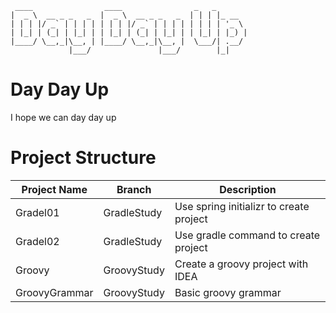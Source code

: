 
```
 ____                ____                _   _       
|  _ \  __ _ _   _  |  _ \  __ _ _   _  | | | |_ __  
| | | |/ _` | | | | | | | |/ _` | | | | | | | | '_ \ 
| |_| | (_| | |_| | | |_| | (_| | |_| | | |_| | |_) |
|____/ \__,_|\__, | |____/ \__,_|\__, |  \___/| .__/ 
             |___/               |___/        |_|   

```
# Day Day Up
I hope we can day day up

# Project Structure
|Project Name| Branch | Description|
|------------|--------|------------|
|Gradel01|GradleStudy|Use spring initializr to create project|
|Gradel02|GradleStudy|Use gradle command to create project|
|Groovy|GroovyStudy|Create a groovy project with IDEA|
|GroovyGrammar|GroovyStudy|Basic groovy grammar|
